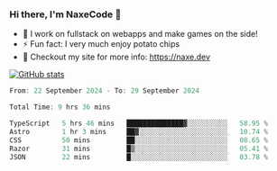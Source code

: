 ### Hi there, I'm NaxeCode 👋
- 🔭 I work on fullstack on webapps and make games on the side!
- ⚡ Fun fact: I very much enjoy potato chips
- 🔋 Checkout my site for more info: https://naxe.dev

[![GitHub stats](https://github-readme-stats.vercel.app/api?username=naxecode&theme=onedark)](https://naxe.dev)

<!--START_SECTION:waka-->

```csharp
From: 22 September 2024 - To: 29 September 2024

Total Time: 9 hrs 36 mins

TypeScript   5 hrs 46 mins   ██████████████▓░░░░░░░░░░   58.95 %
Astro        1 hr 3 mins     ██▓░░░░░░░░░░░░░░░░░░░░░░   10.74 %
CSS          50 mins         ██░░░░░░░░░░░░░░░░░░░░░░░   08.65 %
Razor        31 mins         █▒░░░░░░░░░░░░░░░░░░░░░░░   05.41 %
JSON         22 mins         █░░░░░░░░░░░░░░░░░░░░░░░░   03.78 %
```

<!--END_SECTION:waka-->



<!--
**NaxeCode/NaxeCode** is a ✨ _special_ ✨ repository because its `README.md` (this file) appears on your GitHub profile.

Here are some ideas to get you started:

- 🔭 I’m currently working on Web apps for indie games!
- 🌱 I’m currently mastering C#
- 👯 I’m looking to collaborate on ...
- 🤔 I’m looking for help with ...
- 💬 Ask me about ...
- 📫 How to reach me: ...
- 😄 Pronouns: ...
- ⚡ Fun fact: I love chips
-->
